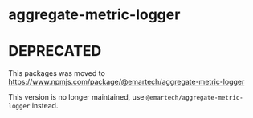 # aggregate-metric-logger

# DEPRECATED

This packages was moved to https://www.npmjs.com/package/@emartech/aggregate-metric-logger

This version is no longer maintained, use `@emartech/aggregate-metric-logger` instead.